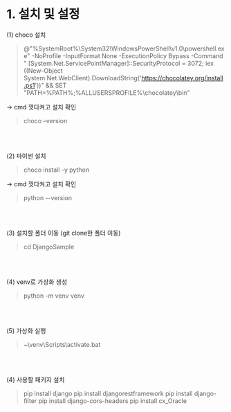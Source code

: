 # 1. 설치 및 설정

(1) choco 설치

>@"%SystemRoot%\System32\WindowsPowerShell\v1.0\powershell.exe" -NoProfile -InputFormat None -ExecutionPolicy Bypass -Command " [System.Net.ServicePointManager]::SecurityProtocol = 3072; iex ((New-Object System.Net.WebClient).DownloadString('https://chocolatey.org/install.ps1'))" && SET "PATH=%PATH%;%ALLUSERSPROFILE%\chocolatey\bin"

→ cmd 껏다켜고 설치 확인

> choco –version

<br/><br/>

(2) 파이썬 설치

> choco install -y python

→ cmd 껏다켜고 설치 확인

> python --version

<br/><br/>

(3) 설치할 폴더 이동 (git clone한 폴더 이동)

> cd DjangoSample

<br/><br/>

(4) venv로 가상화 생성

> python -m venv venv

<br/><br/>

(5) 가상화 실행
> ~\venv\Scripts\activate.bat

<br/><br/>

(4) 사용할 패키지 설치

> pip install django
> pip install djangorestframework
> pip install django-filter
> pip install django-cors-headers
> pip install cx_Oracle

<br/><br/>
